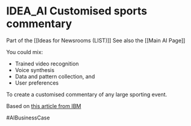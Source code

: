 # IDEA_AI Customised sports commentary

Part of the [[Ideas for Newsrooms (LIST)]]
See also the [[Main AI Page]] 

You could mix:
- Trained video recognition
- Voice synthesis
- Data and pattern collection, and
- User preferences

To create a customised commentary of any large sporting event.

Based on [this article from IBM](https://www.ibm.com/downloads/cas/XKEPLEJD)

#AIBusinessCase 